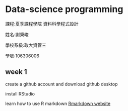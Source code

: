 # Data-science programming

課程:夏季課程學院 資料科學程式設計 
 
姓名:謝秉峻
 
學校系級:政大資管三
 
學號:106306006
 
## week 1
create a github account and download github desktop 

install RStudio

learn how to use R markdown  [Rmarkdown website](https://rmarkdown.rstudio.com/)



 
